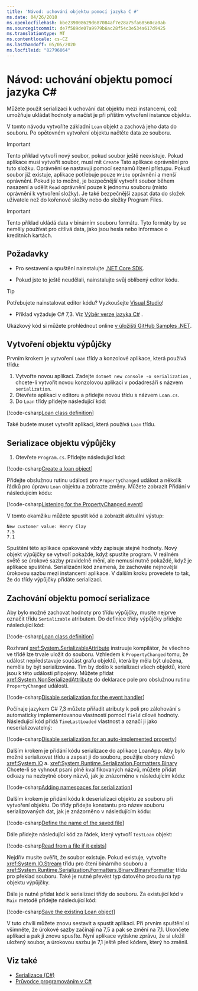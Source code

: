 ```yaml
---
title: 'Návod: uchování objektu pomocí jazyka C #'
ms.date: 04/26/2018
ms.openlocfilehash: bbe239008629d687084af7e28a75fa68560ca0ab
ms.sourcegitcommit: de7f589de07a9979b6ac28f54c3e534a617d9425
ms.translationtype: MT
ms.contentlocale: cs-CZ
ms.lasthandoff: 05/05/2020
ms.locfileid: "82796064"
---
```

# <a name="walkthrough-persisting-an-object-using-c"></a>Návod: uchování objektu pomocí jazyka C\#

Můžete použít serializaci k uchování dat objektu mezi instancemi, což umožňuje ukládat hodnoty a načíst je při příštím vytvoření instance objektu.

V tomto návodu vytvoříte základní `Loan` objekt a zachová jeho data do souboru. Po opětovném vytvoření objektu načtěte data ze souboru.

> [!IMPORTANT]
> Tento příklad vytvoří nový soubor, pokud soubor ještě neexistuje. Pokud aplikace musí vytvořit soubor, musí mít `Create` Tato aplikace oprávnění pro tuto složku. Oprávnění se nastavují pomocí seznamů řízení přístupu. Pokud soubor již existuje, aplikace potřebuje pouze `Write` oprávnění a menší oprávnění. Pokud je to možné, je bezpečnější vytvořit soubor během nasazení a udělit `Read` oprávnění pouze k jednomu souboru (místo oprávnění k vytvoření složky). Je také bezpečnější zapsat data do složek uživatele než do kořenové složky nebo do složky Program Files.

> [!IMPORTANT]
> Tento příklad ukládá data v binárním souboru formátu. Tyto formáty by se neměly používat pro citlivá data, jako jsou hesla nebo informace o kreditních kartách.

## <a name="prerequisites"></a>Požadavky

- Pro sestavení a spuštění nainstalujte [.NET Core SDK](https://dotnet.microsoft.com/download).

- Pokud jste to ještě neudělali, nainstalujte svůj oblíbený editor kódu.

> [!TIP]
> Potřebujete nainstalovat editor kódu? Vyzkoušejte [Visual Studio](https://visualstudio.com/downloads)!

- Příklad vyžaduje C# 7,3. Viz [Výběr verze jazyka C#](../../../language-reference/configure-language-version.md) .

Ukázkový kód si můžete prohlédnout online [v úložišti GitHub Samples .NET](https://github.com/dotnet/samples/tree/master/csharp/serialization).

## <a name="creating-the-loan-object"></a>Vytvoření objektu výpůjčky

Prvním krokem je vytvoření `Loan` třídy a konzolové aplikace, která používá třídu:

1. Vytvořte novou aplikaci. Zadejte `dotnet new console -o serialization` , chcete-li vytvořit novou konzolovou aplikaci v podadresáři s názvem `serialization`.
1. Otevřete aplikaci v editoru a přidejte novou třídu s názvem `Loan.cs`.
1. Do `Loan` třídy přidejte následující kód:

[!code-csharp[Loan class definition](../../../../../samples/snippets/csharp/serialization/Loan.cs#1)]

Také budete muset vytvořit aplikaci, která používá `Loan` třídu.

## <a name="serialize-the-loan-object"></a>Serializace objektu výpůjčky

1. Otevřete `Program.cs`. Přidejte následující kód:

[!code-csharp[Create a loan object](../../../../../samples/snippets/csharp/serialization/Program.cs#1)]

Přidejte obslužnou rutinu události pro `PropertyChanged` událost a několik řádků pro úpravu `Loan` objektu a zobrazte změny. Můžete zobrazit Přidání v následujícím kódu:

[!code-csharp[Listening for the PropertyChanged event](../../../../../samples/snippets/csharp/serialization/Program.cs#2)]

V tomto okamžiku můžete spustit kód a zobrazit aktuální výstup:

```console
New customer value: Henry Clay
7.5
7.1
```

Spuštění této aplikace opakovaně vždy zapisuje stejné hodnoty. Nový objekt výpůjčky se vytvoří pokaždé, když spustíte program. V reálném světě se úrokové sazby pravidelně mění, ale nemusí nutně pokaždé, když je aplikace spuštěná. Serializační kód znamená, že zachováte nejnovější úrokovou sazbu mezi instancemi aplikace. V dalším kroku provedete to tak, že do třídy výpůjčky přidáte serializaci.

## <a name="using-serialization-to-persist-the-object"></a>Zachování objektu pomocí serializace

Aby bylo možné zachovat hodnoty pro třídu výpůjčky, musíte nejprve označit třídu `Serializable` atributem. Do definice třídy výpůjčky přidejte následující kód:

[!code-csharp[Loan class definition](../../../../../samples/snippets/csharp/serialization/Loan.cs#2)]

Rozhraní <xref:System.SerializableAttribute> instruuje kompilátor, že všechno ve třídě lze trvale uložit do souboru. Vzhledem k `PropertyChanged` tomu, že událost nepředstavuje součást grafu objektů, která by měla být uložena, neměla by být serializována. Tím by došlo k serializaci všech objektů, které jsou k této události připojeny. Můžete přidat <xref:System.NonSerializedAttribute> do deklarace pole pro obslužnou rutinu `PropertyChanged` události.

[!code-csharp[Disable serialization for the event handler](../../../../../samples/snippets/csharp/serialization/Loan.cs#3)]

Počínaje jazykem C# 7,3 můžete přiřadit atributy k poli pro zálohování s automaticky implementovanou vlastností pomocí `field` cílové hodnoty. Následující kód přidá `TimeLastLoaded` vlastnost a označí ji jako neserializovatelný:

[!code-csharp[Disable serialization for an auto-implemented property](../../../../../samples/snippets/csharp/serialization/Loan.cs#4)]

Dalším krokem je přidání kódu serializace do aplikace LoanApp. Aby bylo možné serializovat třídu a zapsat ji do souboru, použijte obory názvů <xref:System.IO> a. <xref:System.Runtime.Serialization.Formatters.Binary> Chcete-li se vyhnout psaní plně kvalifikovaných názvů, můžete přidat odkazy na nezbytné obory názvů, jak je znázorněno v následujícím kódu:

[!code-csharp[Adding namespaces for serialization](../../../../../samples/snippets/csharp/serialization/Program.cs#3)]

Dalším krokem je přidání kódu k deserializaci objektu ze souboru při vytvoření objektu. Do třídy přidejte konstantu pro název souboru serializovaných dat, jak je znázorněno v následujícím kódu:

[!code-csharp[Define the name of the saved file](../../../../../samples/snippets/csharp/serialization/Program.cs#4)]

Dále přidejte následující kód za řádek, který vytvoří `TestLoan` objekt:

[!code-csharp[Read from a file if it exists](../../../../../samples/snippets/csharp/serialization/Program.cs#5)]

Nejdřív musíte ověřit, že soubor existuje. Pokud existuje, vytvořte <xref:System.IO.Stream> třídu pro čtení binárního souboru a <xref:System.Runtime.Serialization.Formatters.Binary.BinaryFormatter> třídu pro překlad souboru. Také je nutné převést typ datového proudu na typ objektu výpůjčky.

Dále je nutné přidat kód k serializaci třídy do souboru. Za existující kód v `Main` metodě přidejte následující kód:

[!code-csharp[Save the existing Loan object](../../../../../samples/snippets/csharp/serialization/Program.cs#6)]

V tuto chvíli můžete znovu sestavit a spustit aplikaci. Při prvním spuštění si všimněte, že úrokové sazby začínají na 7,5 a pak se změní na 7,1. Ukončete aplikaci a pak ji znovu spusťte. Nyní aplikace vytiskne zprávu, že si uložil uložený soubor, a úrokovou sazbu je 7,1 ještě před kódem, který ho změnil.

## <a name="see-also"></a>Viz také

- [Serializace (C#)](index.md)
- [Průvodce programováním v C#](../../index.md)
